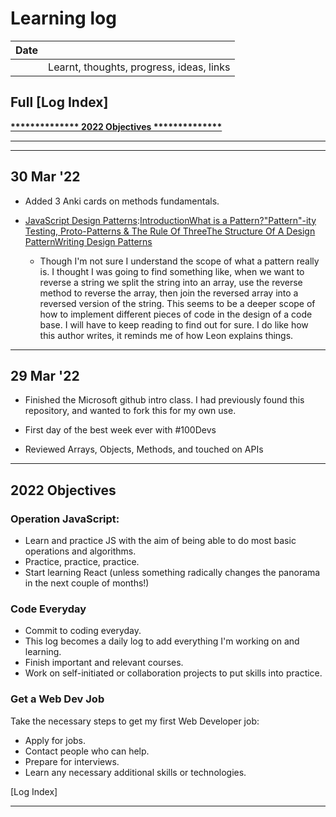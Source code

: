 # Learning log

|Date |                                        |
|:---:|:---------------------------------------|
|     |Learnt, thoughts, progress, ideas, links|

## Full [Log Index]

[__************** 2022 Objectives **************__](https://github.com/VladmirPutgang/My-Learning-Tracker/blob/main/log.md#2022-Objectives)

----------------------------------------------------------

----------------------------------------------------------

## 30 Mar '22

+ Added 3 Anki cards on methods fundamentals.

+ [JavaScript Design Patterns](https://www.patterns.dev/posts/classic-design-patterns/):[Introduction](https://www.patterns.dev/posts/classic-design-patterns/#introduction)[What is a Pattern?](https://www.patterns.dev/posts/classic-design-patterns/#whatisapattern)["Pattern"-ity Testing, Proto-Patterns & The Rule Of Three](https://www.patterns.dev/posts/classic-design-patterns/#patternity)[The Structure Of A Design Pattern](https://www.patterns.dev/posts/classic-design-patterns/#designpatternstructure)[Writing Design Patterns](https://www.patterns.dev/posts/classic-design-patterns/#writingdesignpatterns)
    - Though I'm not sure I understand the scope of what a pattern really is. I thought I was going to find something like, when we want to reverse a string we split the string into an array, use the reverse method to reverse the array, then join the reversed array into a reversed version of the string. This seems to be a deeper scope of how to implement different pieces of code in the design of a code base. I will have to keep reading to find out for sure. I do like how this author writes, it reminds me of how Leon explains things.

----------------------------------------------------------
## 29 Mar '22

+ Finished the Microsoft github intro class. I had previously found this repository, and wanted to fork this for my own use.

+ First day of the best week ever with #100Devs

+ Reviewed Arrays, Objects, Methods, and touched on APIs

----------------------------------------------------------

## 2022 Objectives

### Operation JavaScript:

+ Learn and practice JS with the aim of being able to do most basic operations and algorithms.
+ Practice, practice, practice.
+ Start learning React (unless something radically changes the panorama in the next couple of months!)

### Code Everyday

+ Commit to coding everyday.
+ This log becomes a daily log to add everything I'm working on and learning.
+ Finish important and relevant courses.
+ Work on self-initiated or collaboration projects to put skills into practice.

### Get a Web Dev Job

Take the necessary steps to get my first Web Developer job:

+ Apply for jobs.
+ Contact people who can help.
+ Prepare for interviews.
+ Learn any necessary additional skills or technologies.

[Log Index]

----------------------------------------------------------
